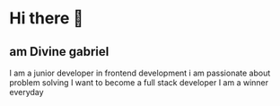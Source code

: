 # Hi there 👋
## am Divine gabriel
I am a junior developer in frontend development
i am passionate about problem solving
I want to become a full stack developer
I am a winner everyday
